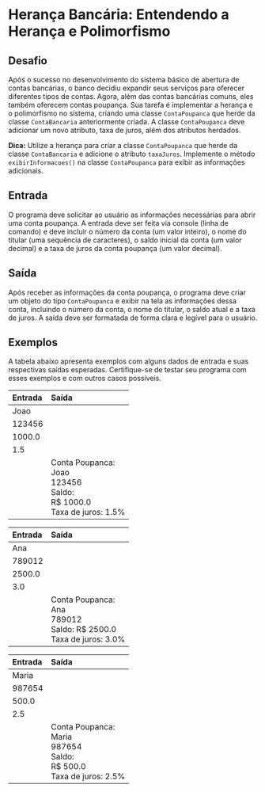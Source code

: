 # Herança Bancária: Entendendo a Herança e Polimorfismo

## Desafio
Após o sucesso no desenvolvimento do sistema básico de abertura de contas bancárias, o banco decidiu expandir seus serviços para oferecer diferentes tipos de contas. Agora, além das contas bancárias comuns, eles também oferecem contas poupança. Sua tarefa é implementar a herança e o polimorfismo no sistema, criando uma classe `ContaPoupanca` que herde da classe `ContaBancaria` anteriormente criada. A classe `ContaPoupanca` deve adicionar um novo atributo, taxa de juros, além dos atributos herdados.

**Dica:** Utilize a herança para criar a classe `ContaPoupanca` que herde da classe `ContaBancaria` e adicione o atributo `taxaJuros`. Implemente o método `exibirInformacoes()` na classe `ContaPoupanca` para exibir as informações adicionais.

## Entrada
O programa deve solicitar ao usuário as informações necessárias para abrir uma conta poupança. A entrada deve ser feita via console (linha de comando) e deve incluir o número da conta (um valor inteiro), o nome do titular (uma sequência de caracteres), o saldo inicial da conta (um valor decimal) e a taxa de juros da conta poupança (um valor decimal).

## Saída
Após receber as informações da conta poupança, o programa deve criar um objeto do tipo `ContaPoupanca` e exibir na tela as informações dessa conta, incluindo o número da conta, o nome do titular, o saldo atual e a taxa de juros. A saída deve ser formatada de forma clara e legível para o usuário.

## Exemplos
A tabela abaixo apresenta exemplos com alguns dados de entrada e suas respectivas saídas esperadas. Certifique-se de testar seu programa com esses exemplos e com outros casos possíveis.


Entrada         | Saída
:-------        | :-----
Joao            |
123456          |
1000.0          |
1.5             |
<br>            | Conta Poupanca: <br> Joao <br> 123456 <br> Saldo: <br> R$ 1000.0 <br> Taxa de juros: 1.5%


Entrada         | Saída
:-------        | :-----
Ana             |
789012          |
2500.0          |
3.0             |
<br>            | Conta Poupanca: <br> Ana <br> 789012 <br> Saldo: R$ 2500.0 <br> Taxa de juros: 3.0%


Entrada         | Saída
:-------        | :-----
Maria           |
987654          |
500.0           |
2.5             |
<br>            | Conta Poupanca: <br> Maria <br> 987654 <br> Saldo: <br> R$ 500.0 <br> Taxa de juros: 2.5%
